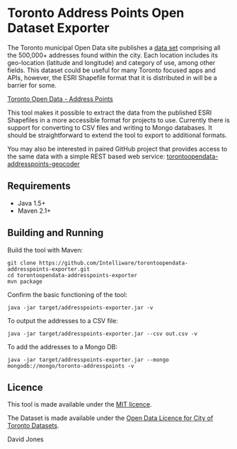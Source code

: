 Toronto Address Points Open Dataset Exporter
============================================

The Toronto municipal Open Data site publishes a [data set](http://www1.toronto.ca/wps/portal/open_data/open_data_item_details?vgnextoid=91415f9cd70bb210VgnVCM1000003dd60f89RCRD&vgnextchannel=6e886aa8cc819210VgnVCM10000067d60f89RCRD) comprising all the 500,000+ addresses found within the city. Each location includes its geo-location (latitude and longitude) and category of use, among other fields. This dataset could be useful for many Toronto focused apps and APIs, however, the ESRI Shapefile format that it is distributed in will be a barrier for some.   

[Toronto Open Data - Address Points](http://www1.toronto.ca/wps/portal/open_data/open_data_item_details?vgnextoid=91415f9cd70bb210VgnVCM1000003dd60f89RCRD&vgnextchannel=6e886aa8cc819210VgnVCM10000067d60f89RCRD)

This tool makes it possible to extract the data from the published ESRI Shapefiles in a more accessible format for projects to use. Currently there is support for converting to CSV files and writing to Mongo databases. It should be straightforward to extend the tool to export to additional formats.

You may also be interested in paired GitHub project that provides access to the same data with a simple REST based web service:
[torontoopendata-addresspoints-geocoder](https://github.com/Intelliware/torontoopendata-addresspoints-geocoder)


Requirements
------------

* Java 1.5+
* Maven 2.1+


Building and Running
--------------------

Build the tool with Maven:

    git clone https://github.com/Intelliware/torontoopendata-addresspoints-exporter.git
    cd torontoopendata-addresspoints-exporter
    mvn package

Confirm the basic functioning of the tool:

    java -jar target/addresspoints-exporter.jar -v

To output the addresses to a CSV file:

    java -jar target/addresspoints-exporter.jar --csv out.csv -v

To add the addresses to a Mongo DB:

    java -jar target/addresspoints-exporter.jar --mongo mongodb://mongo/toronto-addresspoints -v


Licence
-------

This tool is made available under the [MIT licence](http://opensource.org/licenses/mit-license.php).

The Dataset is made available under the [Open Data Licence for City of Toronto Datasets](http://www1.toronto.ca/wps/portal/open_data/open_data_fact_sheet_details?vgnextoid=59986aa8cc819210VgnVCM10000067d60f89RCRD).



David Jones
